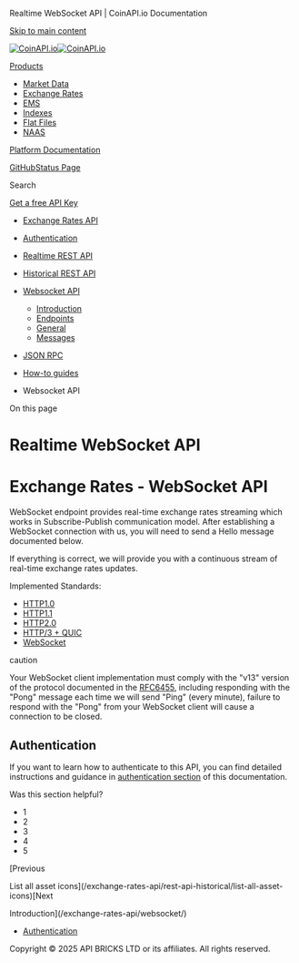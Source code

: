 Realtime WebSocket API | CoinAPI.io Documentation




[Skip to main content](#__docusaurus_skipToContent_fallback)

[![CoinAPI.io](/img/logo.svg)![CoinAPI.io](/img/logo.svg)](https://www.coinapi.io)

[Products](/exchange-rates-api/websocket/)

* [Market Data](/market-data/)
* [Exchange Rates](/exchange-rates-api/)
* [EMS](/ems-api/)
* [Indexes](/indexes-api/)
* [Flat Files](/flat-files-api/)
* [NAAS](/naas-api/)

[Platform Documentation](/general/authentication)

[GitHub](https://github.com/api-bricks/api-bricks-sdk)[Status Page](https://status.coinapi.io)

Search

[Get a free API Key](https://console.coinapi.io/?link=/apikeys/create)

* [Exchange Rates API](/exchange-rates-api/)
* [Authentication](/exchange-rates-api/authentication)
* [Realtime REST API](/exchange-rates-api/rest-api-realtime/exchange-rates-realtime-rest-api)
* [Historical REST API](/exchange-rates-api/rest-api-historical/exchange-rates-historical-rest-api)
* [Websocket API](/exchange-rates-api/websocket/)

  + [Introduction](/exchange-rates-api/websocket/)
  + [Endpoints](/exchange-rates-api/websocket/endpoints)
  + [General](/exchange-rates-api/websocket/general)
  + [Messages](/exchange-rates-api/websocket/messages)
* [JSON RPC](/exchange-rates-api/jsonrpc-api)
* [How-to guides](/exchange-rates-api/how-to-guides/)

* Websocket API

On this page

Realtime WebSocket API
======================

Exchange Rates - WebSocket API
==============================

WebSocket endpoint provides real-time exchange rates streaming which works in Subscribe-Publish communication model.
After establishing a WebSocket connection with us, you will need to send a Hello message documented below.  
  
If everything is correct, we will provide you with a continuous stream of real-time exchange rates updates.

Implemented Standards:

* [HTTP1.0](https://datatracker.ietf.org/doc/html/rfc1945)
* [HTTP1.1](https://datatracker.ietf.org/doc/html/rfc2616)
* [HTTP2.0](https://datatracker.ietf.org/doc/html/rfc7540)
* [HTTP/3 + QUIC](https://datatracker.ietf.org/doc/html/rfc9114)
* [WebSocket](https://datatracker.ietf.org/doc/html/rfc6455)

caution

Your WebSocket client implementation must comply with the "v13" version of the protocol documented in the [RFC6455](http://www.ietf.org/rfc/rfc6455.txt), including responding with the "Pong" message each time we will send "Ping" (every minute), failure to respond with the "Pong" from your WebSocket client will cause a connection to be closed.

Authentication[​](/exchange-rates-api/websocket/#authentication "Direct link to Authentication")
------------------------------------------------------------------------------------------------

If you want to learn how to authenticate to this API, you can find detailed instructions and guidance in
[authentication section](https://docs.coinapi.io/market-data/authentication) of this documentation.

Was this section helpful?

* 1
* 2
* 3
* 4
* 5

[Previous

List all asset icons](/exchange-rates-api/rest-api-historical/list-all-asset-icons)[Next

Introduction](/exchange-rates-api/websocket/)

* [Authentication](/exchange-rates-api/websocket/#authentication)

Copyright © 2025 API BRICKS LTD or its affiliates. All rights reserved.